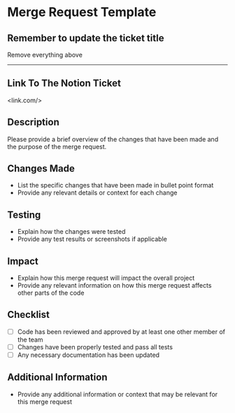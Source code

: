 # Merge Request Template
## Remember to update the ticket title

Remove everything above
_____________

## Link To The Notion Ticket
<link.com/> 

## Description

Please provide a brief overview of the changes that have been made and the purpose of the merge request.

## Changes Made

- List the specific changes that have been made in bullet point format
- Provide any relevant details or context for each change

## Testing

- Explain how the changes were tested
- Provide any test results or screenshots if applicable

## Impact

- Explain how this merge request will impact the overall project
- Provide any relevant information on how this merge request affects other parts of the code

## Checklist

- [ ] Code has been reviewed and approved by at least one other member of the team
- [ ] Changes have been properly tested and pass all tests
- [ ] Any necessary documentation has been updated

## Additional Information

- Provide any additional information or context that may be relevant for this merge request





